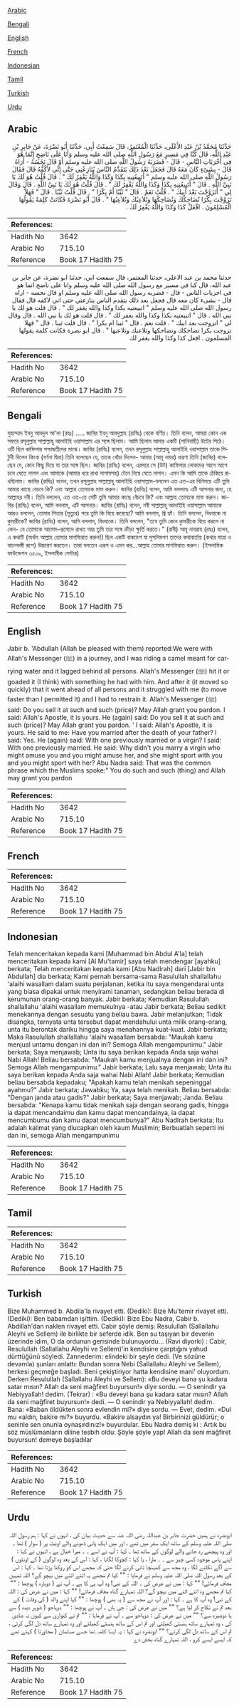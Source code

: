 [Arabic](#arabic)

[Bengali](#bengali)

[English](#english)

[French](#french)

[Indonesian](#indonesian)

[Tamil](#tamil)

[Turkish](#turkish)

[Urdu](#urdu)

## Arabic


<div dir="rtl" lang="ar" style={{fontSize:'larger',backgroundColor:'#f8f9fa',padding:20}}>
حَدَّثَنَا مُحَمَّدُ بْنُ عَبْدِ الأَعْلَى، حَدَّثَنَا الْمُعْتَمِرُ، قَالَ سَمِعْتُ أَبِي، حَدَّثَنَا أَبُو نَضْرَةَ، عَنْ جَابِرِ بْنِ عَبْدِ اللَّهِ، قَالَ كُنَّا فِي مَسِيرٍ مَعَ رَسُولِ اللَّهِ صلى الله عليه وسلم وَأَنَا عَلَى نَاضِحٍ إِنَّمَا هُوَ فِي أُخْرَيَاتِ النَّاسِ - قَالَ - فَضَرَبَهُ رَسُولُ اللَّهِ صلى الله عليه وسلم أَوْ قَالَ نَخَسَهُ - أُرَاهُ قَالَ - بِشَىْءٍ كَانَ مَعَهُ قَالَ فَجَعَلَ بَعْدَ ذَلِكَ يَتَقَدَّمُ النَّاسَ يُنَازِعُنِي حَتَّى إِنِّي لأَكُفُّهُ قَالَ فَقَالَ رَسُولُ اللَّهِ صلى الله عليه وسلم ‏"‏ أَتَبِيعُنِيهِ بِكَذَا وَكَذَا وَاللَّهُ يَغْفِرُ لَكَ ‏"‏ ‏.‏ قَالَ قُلْتُ هُوَ لَكَ يَا نَبِيَّ اللَّهِ ‏.‏ قَالَ ‏"‏ أَتَبِيعُنِيهِ بِكَذَا وَكَذَا وَاللَّهُ يَغْفِرُ لَكَ ‏"‏ ‏.‏ قَالَ قُلْتُ هُوَ لَكَ يَا نَبِيَّ اللَّهِ ‏.‏ قَالَ وَقَالَ لِي ‏"‏ أَتَزَوَّجْتَ بَعْدَ أَبِيكَ ‏"‏ ‏.‏ قُلْتُ نَعَمْ ‏.‏ قَالَ ‏"‏ ثَيِّبًا أَمْ بِكْرًا ‏"‏ ‏.‏ قَالَ قُلْتُ ثَيِّبًا ‏.‏ قَالَ ‏"‏ فَهَلاَّ تَزَوَّجْتَ بِكْرًا تُضَاحِكُكَ وَتُضَاحِكُهَا وَتُلاَعِبُكَ وَتُلاَعِبُهَا ‏"‏ ‏.‏ قَالَ أَبُو نَضْرَةَ فَكَانَتْ كَلِمَةً يَقُولُهَا الْمُسْلِمُونَ ‏.‏ افْعَلْ كَذَا وَكَذَا وَاللَّهُ يَغْفِرُ لَكَ ‏.‏
</div>
<div style={{backgroundColor:'#f8f9fa',padding:20, marginBottom: 10}}><table> <thead> <tr> <th>References:</th> <th></th> </tr> </thead> <tbody><tr><td>Hadith No</td><td>3642</td></tr><tr><td>Arabic No</td><td>715.10</td></tr><tr><td>Reference</td><td>Book 17 Hadith 75</td></tr></tbody></table></div>


<div dir="rtl" lang="ar" style={{fontSize:'larger',backgroundColor:'#f8f9fa',padding:20}}>
حدثنا محمد بن عبد الاعلى، حدثنا المعتمر، قال سمعت ابي، حدثنا ابو نضرة، عن جابر بن عبد الله، قال كنا في مسير مع رسول الله صلى الله عليه وسلم وانا على ناضح انما هو في اخريات الناس - قال - فضربه رسول الله صلى الله عليه وسلم او قال نخسه - اراه قال - بشىء كان معه قال فجعل بعد ذلك يتقدم الناس ينازعني حتى اني لاكفه قال فقال رسول الله صلى الله عليه وسلم " اتبيعنيه بكذا وكذا والله يغفر لك " . قال قلت هو لك يا نبي الله . قال " اتبيعنيه بكذا وكذا والله يغفر لك " . قال قلت هو لك يا نبي الله . قال وقال لي " اتزوجت بعد ابيك " . قلت نعم . قال " ثيبا ام بكرا " . قال قلت ثيبا . قال " فهلا تزوجت بكرا تضاحكك وتضاحكها وتلاعبك وتلاعبها " . قال ابو نضرة فكانت كلمة يقولها المسلمون . افعل كذا وكذا والله يغفر لك
</div>
<div style={{backgroundColor:'#f8f9fa',padding:20, marginBottom: 10}}><table> <thead> <tr> <th>References:</th> <th></th> </tr> </thead> <tbody><tr><td>Hadith No</td><td>3642</td></tr><tr><td>Arabic No</td><td>715.10</td></tr><tr><td>Reference</td><td>Book 17 Hadith 75</td></tr></tbody></table></div>

## Bengali


<div dir="ltr" lang="bn" style={{fontSize:'larger',backgroundColor:'#f8f9fa',padding:20}}>
মুহাম্মাদ ইবনু আবদুল আ'লা (রহঃ) ..... জাবির ইবনু আবদুল্লাহ (রাযিঃ) থেকে বর্ণিত। তিনি বলেন, আমরা কোন এক সফরে রসূলুল্লাহ সাল্লাল্লাহু আলাইহি ওয়াসাল্লাম এর সঙ্গে ছিলাম। আমি ছিলাম আমার একটি (পানিবাহী) উটের পিঠে। ওটি ছিল কাফিলার পশ্চাদ্বতীদের মাঝে। জাবির (রাযিঃ) বলেন, তখন রসূলুল্লাহ সাল্লাল্লাহু আলাইহি ওয়াসাল্লাম তাকে পিটুনী দিলেন কিংবা (বর্ণনা দ্বিধা) তিনি বলেছেন যে, তাকে খোঁচা দিলেন- আমার (আবূ নাযর) ধারণা তিনি (জাবির) বলেছেন যে, কোন কিছু দিয়ে যা তার সঙ্গে ছিল। জাবির (রাযিঃ) বলেন, এরপরে সে (উট) কাফিলার লোকদের আগে আগে চলে যেতে লাগল এবং আমাকে (আমার ধরে রাখা লাগামসহ) টেনে নিয়ে যেতে লাগল। এমন কি আমি তাকে ঠেকিয়ে রাখছিলাম। জাবির (রাযিঃ) বলেন, তখন রসূলুল্লাহ সাল্লাল্লাহু আলাইহি ওয়াসাল্লাম-বললেন এত এত-এর বিনিময়ে এটি তুমি আমার কাছে বেচবে কি? এবং আল্লাহ তোমাকে মাফ করুন। জাবির (রাযিঃ) বলেন, আমি বললামঃ এটি আপনার জন্য, হে আল্লাহর নবী। তিনি বললেন, এত এত-তে সেটি তুমি আমার কাছে বেঁচবে কি? এবং আল্লাহ তোমাকে মাফ করুন। জাবির (রাযিঃ) বলেন, আমি বললাম, এটি আপনার। জাবির (রাযিঃ) বলেন, নবী সাল্লাল্লাহু আলাইহি ওয়াসাল্লাম আমাকে আরও বললেন, তোমার পিতার (মৃত্যুর) পরে তুমি কি বিয়ে করেছো? আমি বললাম, জ্বি হ্যাঁ। তিনি বললেন, বিধবাকে না কুমারীকে? জাবির (রাযিঃ) বলেন, আমি বললাম, বিধবাকে। তিনি বললেন, "তবে তুমি কোন কুমারীকে বিয়ে করলে না কেন- যে তোমাকে আমোদ-প্রমোদে রাখত আর তুমি তার সঙ্গে ক্রীড়া ক্ষুর্তি করতে।" (রাবী) আবূ নাযরাহ (রহঃ) বলেন, এ কথাটি (অর্থাৎ আল্লাহ তোমার মাগফিরাত করুন!) ছিল একটি বাক্যাংশ যা মুসলিমগণ তাদের কথাবার্তায় (কথার মাত্রা ও বাচনভঙ্গী রূপে) উচ্চারণ করতেন। তারা বলতেন এরূপ ও এমন কর...আল্লাহ তোমার মাগফিরাত করুন। (ইসলামিক ফাউন্ডেশন ৩৫০৯, ইসলামীক সেন্টার)
</div>
<div style={{backgroundColor:'#f8f9fa',padding:20, marginBottom: 10}}><table> <thead> <tr> <th>References:</th> <th></th> </tr> </thead> <tbody><tr><td>Hadith No</td><td>3642</td></tr><tr><td>Arabic No</td><td>715.10</td></tr><tr><td>Reference</td><td>Book 17 Hadith 75</td></tr></tbody></table></div>

## English


<div dir="ltr" lang="en" style={{fontSize:'larger',backgroundColor:'#f8f9fa',padding:20}}>
Jabir b. 'Abdullah (Allah be pleased with them) reported:We were with Allah's Messenger (ﷺ) in a journey, and I was riding a camel meant for carrying water and it lagged behind all persons. Allah's Messenger (ﷺ) hit it or goaded it (I think) with something he had with him. And after it (it moved so quickly) that it went ahead of all persons and it struggled with me (to move faster than I permitted It) and I had to restrain it. Allah's Messenger (ﷺ) said: Do you sell it at such and such (price)? May Allah grant you pardon. I said: Allah's Apostle, it is yours. He (again) said: Do you sell it at such and such (price)? May Allah grant you pardon. ' I said: Allah's Apostle, it is yours. He said to me: Have you married after the death of your father? I said: Yes. He (again) said: With one previously married or a virgin? I said: With one previously married. He said: Why didn't you marry a virgin who might amuse you and you might amuse her, and she might sport with you and you might sport with her? Abu Nadra said: That was the common phrase which the Muslims spoke:" You do such and such (thing) and Allah may grant you pardon
</div>
<div style={{backgroundColor:'#f8f9fa',padding:20, marginBottom: 10}}><table> <thead> <tr> <th>References:</th> <th></th> </tr> </thead> <tbody><tr><td>Hadith No</td><td>3642</td></tr><tr><td>Arabic No</td><td>715.10</td></tr><tr><td>Reference</td><td>Book 17 Hadith 75</td></tr></tbody></table></div>

## French


<div dir="ltr" lang="fr" style={{fontSize:'larger',backgroundColor:'#f8f9fa',padding:20}}>

</div>
<div style={{backgroundColor:'#f8f9fa',padding:20, marginBottom: 10}}><table> <thead> <tr> <th>References:</th> <th></th> </tr> </thead> <tbody><tr><td>Hadith No</td><td>3642</td></tr><tr><td>Arabic No</td><td>715.10</td></tr><tr><td>Reference</td><td>Book 17 Hadith 75</td></tr></tbody></table></div>

## Indonesian


<div dir="ltr" lang="id" style={{fontSize:'larger',backgroundColor:'#f8f9fa',padding:20}}>
Telah menceritakan kepada kami [Muhammad bin Abdul A'la] telah menceritakan kepada kami [Al Mu'tamir] saya telah mendengar [ayahku] berkata; Telah menceritakan kepada kami [Abu Nadlrah] dari [Jabir bin Abdullah] dia berkata; Kami pernah bersama-sama Rasulullah shallallahu 'alaihi wasallam dalam suatu perjalanan, ketika itu saya mengendarai unta yang biasa dipakai untuk menyirami tanaman, sedangkan beliau berada di kerumunan orang-orang banyak. Jabir berkata; Kemudian Rasulullah shallallahu 'alaihi wasallam memukulnya -atau Jabir berkata; Beliau sedikit menekannya dengan sesuatu yang beliau bawa. Jabir melanjutkan; Tidak disangka, ternyata unta tersebut dapat mendahului unta milik orang-orang, unta itu berontak dariku hingga saya menahannya kuat-kuat. Jabir berkata; Maka Rasulullah shallallahu 'alaihi wasallam bersabda: "Maukah kamu menjual untamu dengan ini dan ini? Semoga Allah mengampunimu." Jabir berkata; Saya menjawab; Unta itu saya berikan kepada Anda saja wahai Nabi Allah! Beliau bersabda: "Maukah kamu menjualnya dengan ini dan ini? Semoga Allah mengampunimu." Jabir berkata; Lalu saya menjawab; Unta itu saya berikan kepada Anda saja wahai Nabi Allah! Jabir berkata; Kemudian beliau bersabda kepadaku; "Apakah kamu telah menikah sepeninggal ayahmu?" Jabir berkata; Jawabku; Ya, saya telah menikah. Beliau bersabda: "Dengan janda atau gadis?" Jabir berkata; Saya menjawab; Janda. Beliau bersabda: "Kenapa kamu tidak menikah saja dengan seorang gadis, hingga ia dapat mencandaimu dan kamu dapat mencandainya, ia dapat mencumbumu dan kamu dapat mencumbunya?" Abu Nadlrah berkata; Itu adalah kalimat yang diucapkan oleh kaum Muslimin; Berbuatlah seperti ini dan ini, semoga Allah mengampunimu
</div>
<div style={{backgroundColor:'#f8f9fa',padding:20, marginBottom: 10}}><table> <thead> <tr> <th>References:</th> <th></th> </tr> </thead> <tbody><tr><td>Hadith No</td><td>3642</td></tr><tr><td>Arabic No</td><td>715.10</td></tr><tr><td>Reference</td><td>Book 17 Hadith 75</td></tr></tbody></table></div>

## Tamil


<div dir="ltr" lang="ta" style={{fontSize:'larger',backgroundColor:'#f8f9fa',padding:20}}>

</div>
<div style={{backgroundColor:'#f8f9fa',padding:20, marginBottom: 10}}><table> <thead> <tr> <th>References:</th> <th></th> </tr> </thead> <tbody><tr><td>Hadith No</td><td>3642</td></tr><tr><td>Arabic No</td><td>715.10</td></tr><tr><td>Reference</td><td>Book 17 Hadith 75</td></tr></tbody></table></div>

## Turkish


<div dir="ltr" lang="tr" style={{fontSize:'larger',backgroundColor:'#f8f9fa',padding:20}}>
Bize Muhammed b. Abdila'la rivayet etti. (Dediki): Bize Mu'temir rivayet etti. (Dediki): Ben babamdan işittim. (Dediki): Bize Ebu Nadra, Cabir b. Abdilîah'dan naklen rivayet etti. Cabir şöyle demiş: Resulullah (Sallallahu Aleyhi ve Sellem) ile birlikte bir seferde idik. Ben su taşıyan bir devenin üzerinde idim, O da ordunun gerisinde bulunuyordu... (Ravi diyorki) : Cabir, Resulullah (Sallallahu Aleyhi ve Sellem)'in kendisine çarptığını yahud dürttüğünü söyledi. Zannederim: elindeki bir şeyle dedi. (Ve sözüne devamla) şunları anlattı: Bundan sonra Nebi (Sallallahu Aleyhi ve Seîlem), herkesi geçmeğe başladı. Beni çekiştiriyor hatta kendisine mani' oluyordum. Derken Resulullah (Sallallahu Aleyhi ve Seîlem): «Bu deveyi bana şu kadara satar mısın? Allah da seni mağfiret buyursun!» diye sordu. — O senindir ya Nebiyyalîah! dedim. (Tekrar) : «Bu deveyi bana şu kadara satar mısın? Allah da seni mağfiret buyursun!» dedi. — O senindir ya Nebiyyallah! dedim. Bana: «Baban öldükten sonra evlendin mi?» diye sordu. — Evet, dedim. «Dul mu «aldın, bakire mi?» buyurdu. «Bakire alsaydın ya! Birbirinizi güldürür; o seninle sen onunla oynaşırdınız!» buyurdular. Ebu Nadra demiş ki : Artık bu söz müslümanların diline tesbih oldu: Şöyle şöyle yap! Allah da seni mağfiret buyursun! demeye başladılar
</div>
<div style={{backgroundColor:'#f8f9fa',padding:20, marginBottom: 10}}><table> <thead> <tr> <th>References:</th> <th></th> </tr> </thead> <tbody><tr><td>Hadith No</td><td>3642</td></tr><tr><td>Arabic No</td><td>715.10</td></tr><tr><td>Reference</td><td>Book 17 Hadith 75</td></tr></tbody></table></div>

## Urdu


<div dir="rtl" lang="ur" style={{fontSize:'larger',backgroundColor:'#f8f9fa',padding:20}}>
ابونضرہ نے ہمیں حضرت جابر بن عبداللہ رضی اللہ عنہ سے حدیث بیان کی ، انہوں نے کہا : ہم رسول اللہ صلی اللہ علیہ وسلم کے ساتھ ایک سفر میں تھے ، اور میں ایک پانی ڈھونے والے اونٹ پر ( سوار ) تھا ۔ اور وہ پیچھے رہ جانے والے لوگوں کے ساتھ تھا ۔ کہا : آپ نے اسے ۔ ۔ میرا خیال ہے ، انہوں نے کہا : اپنے پاس موجود کسی چیز سے ۔ ۔ مارا ، یا کہا : کچوکا لگایا ، کہا : اس کے بعد وہ لوگوں ( کے اونٹوں ) سے آگے نکلنے لگا ، وہ مجھ سے کھینچا تانی کرنے لگا حتیٰ کہ مجھے اس کو روکنا پڑتا تھا ۔ کہا : اس کے بعد رسول اللہ صلی اللہ علیہ وسلم نے فرمایا : "" کیا تم مجھے یہ اتنے اتنے میں بیچو گے؟ اللہ تمہیں معاف فرمائے! "" کہا : میں نے عرض کی ۔ اللہ کے نبی! وہ آپ ہی کا ہے ۔ آپ نے ( دوبارہ ) پوچھا : "" کیا تم مجھے وہ اتنے اتنے میں بیچو گے؟ اللہ تمہارے گناہ معاف فرمائے! "" کہا : میں نے عرض کی : اللہ کے نبی! وہ آپ کا ہے ۔ کہا : اور آپ نے مجھ سے ( یہ بھی ) پوچھا : "" کیا اپنے والد ( کی وفات ) کے بعد تم نے نکاح کر لیا ہے؟ "" میں نے عرض کی : جی ہاں ۔ آپ نے پوچھا : "" دوہاجو ( شوہر دیدہ ) سے یا دوشیزہ سے؟ "" میں نے عرض کی : دوہاجو سے ۔ آپ نے فرمایا : "" تم نے کنواری سے کیوں نہ شادی کی ، وہ تمہارے ساتھ ہنستی کھیلتی اور تم اس کے ساتھ ہنستے کھیلتے اور وہ تمہارے ساتھ دل لگی کرتی ، تم اس کے ساتھ دل لگی کرتے؟ "" ابونضرہ نے کہا : یہ ایسا کلمہ تھا جسے مسلمان ( محاورتا ) کہتے تھے کہ ایسے ایسے کرو ، اللہ تمہارے گناہ بخش دے
</div>
<div style={{backgroundColor:'#f8f9fa',padding:20, marginBottom: 10}}><table> <thead> <tr> <th>References:</th> <th></th> </tr> </thead> <tbody><tr><td>Hadith No</td><td>3642</td></tr><tr><td>Arabic No</td><td>715.10</td></tr><tr><td>Reference</td><td>Book 17 Hadith 75</td></tr></tbody></table></div>